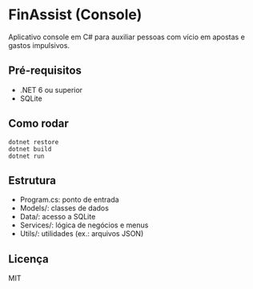
# FinAssist (Console)

Aplicativo console em C# para auxiliar pessoas com vício em apostas e gastos impulsivos.

## Pré-requisitos
- .NET 6 ou superior
- SQLite

## Como rodar
```
dotnet restore
dotnet build
dotnet run
```

## Estrutura
- Program.cs: ponto de entrada
- Models/: classes de dados
- Data/: acesso a SQLite
- Services/: lógica de negócios e menus
- Utils/: utilidades (ex.: arquivos JSON)

## Licença
MIT
